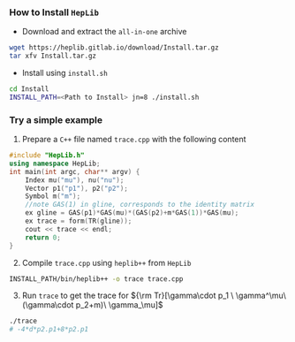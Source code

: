 ### **How** to Install `HepLib`
- Download and extract the `all-in-one` archive
```bash
wget https://heplib.gitlab.io/download/Install.tar.gz
tar xfv Install.tar.gz
```

- Install using `install.sh`
```bash
cd Install
INSTALL_PATH=<Path to Install> jn=8 ./install.sh
```

### **Try** a simple example
1. Prepare a `C++` file named `trace.cpp` with the following content
```cpp
#include "HepLib.h"
using namespace HepLib;
int main(int argc, char** argv) {
    Index mu("mu"), nu("nu");
    Vector p1("p1"), p2("p2");
    Symbol m("m");
    //note GAS(1) in gline, corresponds to the identity matrix
    ex gline = GAS(p1)*GAS(mu)*(GAS(p2)+m*GAS(1))*GAS(mu);
    ex trace = form(TR(gline));
    cout << trace << endl;
    return 0;
}
```

2. Compile `trace.cpp` using `heplib++` from `HepLib`
```bash
INSTALL_PATH/bin/heplib++ -o trace trace.cpp
```

3. Run `trace` to get the trace for ${\rm Tr}[\gamma\cdot p_1 \ \gamma^\mu\ (\gamma\cdot p_2+m)\ \gamma_\mu]$
```bash
./trace
# -4*d*p2.p1+8*p2.p1
``` 
